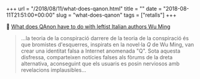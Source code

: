 +++
url = "/2018/08/11/what-does-qanon.html"
title = ""
date = "2018-08-11T21:51:00+00:00"
slug = "what-does-qanon"
tags = ["retalls"]
+++

📎 [What does QAnon have to do with leftist Italian authors Wu Ming](https://qz.com/1349858/what-does-qanon-have-to-do-with-leftist-italian-authors-wu-ming/)

> …la teoria de la conspiració darrere de la teoria de la conspiració és que bromistes d'esquerres, inspirats en la novel·la *Q* de Wu Ming, van crear una identitat falsa a Internet anomenada "Q". Sota aquesta disfressa, comparteixen notícies falses als fòrums de la dreta alternativa, aconseguint que els usuaris es posin nerviosos amb revelacions implausibles…

